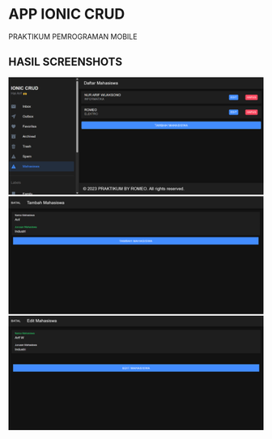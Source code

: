 # APP IONIC CRUD
PRAKTIKUM PEMROGRAMAN MOBILE

## HASIL SCREENSHOTS
![alt text](home.png) <br>
![alt text](tambah.png)<br>
![alt text](edit.png)<br>
